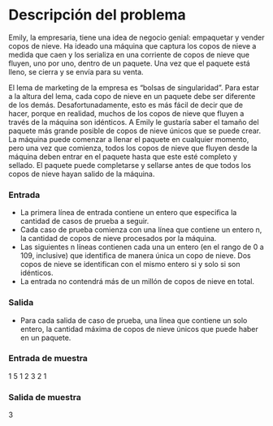 # Descripción del problema

Emily, la empresaria, tiene una idea de negocio genial: empaquetar y vender copos de nieve. Ha ideado una máquina que captura los copos de nieve a medida que caen y los serializa en una corriente de copos de nieve que fluyen, uno por uno, dentro de un paquete. Una vez que el paquete está lleno, se cierra y se envía para su venta.

El lema de marketing de la empresa es “bolsas de singularidad”. Para estar a la altura del lema, cada copo de nieve en un paquete debe ser diferente de los demás. Desafortunadamente, esto es más fácil de decir que de hacer, porque en realidad, muchos de los copos de nieve que fluyen a través de la máquina son idénticos. A Emily le gustaría saber el tamaño del paquete más grande posible de copos de nieve únicos que se puede crear. La máquina puede comenzar a llenar el paquete en cualquier momento, pero una vez que comienza, todos los copos de nieve que fluyen desde la máquina deben entrar en el paquete hasta que este esté completo y sellado. El paquete puede completarse y sellarse antes de que todos los copos de nieve hayan salido de la máquina.

### Entrada

- La primera línea de entrada contiene un entero que especifica la cantidad de casos de prueba a seguir.
- Cada caso de prueba comienza con una línea que contiene un entero n, la cantidad de copos de nieve procesados ​​por la máquina.
- Las siguientes n líneas contienen cada una un entero (en el rango de 0 a 109, inclusive) que identifica de manera única un copo de nieve. Dos copos de nieve se identifican con el mismo entero si y solo si son idénticos.
- La entrada no contendrá más de un millón de copos de nieve en total.

### Salida

- Para cada salida de caso de prueba, una línea que contiene un solo entero, la cantidad máxima de copos de nieve únicos que puede haber en un paquete.

### Entrada de muestra

1
5
1
2
3
2
1

### Salida de muestra

3
